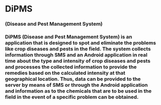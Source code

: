 <h1>DiPMS
<h3>(Disease and Pest Management System)<h3>

DiPMS (Disease and Pest Management System) is an application that is designed to spot and eliminate the problems like crop diseases and pests in the field.
The system collects information through SMS and an Android application in real time about the type and intensity of crop diseases and pests and processes the collected information to provide the remedies based on the calculated intensity at that geographical location.
Thus, data can be provided to the server by means of SMS or through the Android application and information as to the chemicals that are to be used in the field in the event of a specific problem can be obtained.

